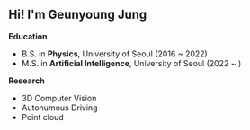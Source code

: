 ## Hi! I'm Geunyoung Jung

**Education**
* B.S. in **Physics**, University of Seoul (2016 ~ 2022)
* M.S. in **Artificial Intelligence**, University of Seoul (2022 ~ )


**Research**
* 3D Computer Vision
* Autonumous Driving
* Point cloud

<!---
gyjung975/gyjung975 is a ✨ special ✨ repository because its `README.md` (this file) appears on your GitHub profile.
You can click the Preview link to take a look at your changes.
--->
